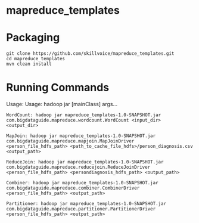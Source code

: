 # mapreduce_templates

# Packaging
```
git clone https://github.com/skillvoice/mapreduce_templates.git
cd mapreduce_templates
mvn clean install
```

# Running Commands

Usage: Usage: hadoop jar <jar> [mainClass] args...

```
WordCount: hadoop jar mapreduce_templates-1.0-SNAPSHOT.jar com.bigdataguide.mapreduce.wordcount.WordCount <input_dir> <output_dir>
```

```
MapJoin: hadoop jar mapreduce_templates-1.0-SNAPSHOT.jar com.bigdataguide.mapreduce.mapjoin.MapJoinDriver <person_file_hdfs_path> <path_to_cache_file_hdfs>/person_diagnosis.csv <output_path>
```

```
ReduceJoin: hadoop jar mapreduce_templates-1.0-SNAPSHOT.jar com.bigdataguide.mapreduce.reducejoin.ReduceJoinDriver <person_file_hdfs_path> <persondiagnosis_hdfs_path> <output_path>
```

```
Combiner: hadoop jar mapreduce_templates-1.0-SNAPSHOT.jar com.bigdataguide.mapreduce.combiner.CombinerDriver <person_file_hdfs_path> <output_path>
```

```
Partitioner: hadoop jar mapreduce_templates-1.0-SNAPSHOT.jar com.bigdataguide.mapreduce.partitioner.PartitionerDriver <person_file_hdfs_path> <output_path>
```

